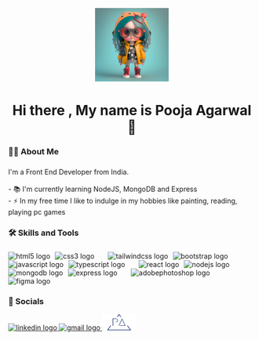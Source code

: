 <div align="center">
  <img height="150" src="assets/avatar.jpg"  />
</div>

###

<h1 align="center">Hi there , My name is Pooja Agarwal👋</h1>

###

<h3 align="left">👩‍💻  About Me</h3>

###

<p align="left">I'm a Front End Developer from India.<br><br>- 📚 I'm currently learning NodeJS, MongoDB and Express<br>- ⚡ In my free time I like to indulge in my hobbies like painting, reading, playing pc games</p>

###

<h3 align="left">🛠 Skills and Tools</h3>

###

<div align="left">
  
  <img src="https://cdn.simpleicons.org/html5/E34F26" height="42" alt="html5 logo"  />
  <img width="2" />
  <img src="https://cdn.simpleicons.org/css3/1572B6" height="42" alt="css3 logo"  />
  <img width="20" />
  <img src="https://cdn.simpleicons.org/tailwindcss/06B6D4" height="42" alt="tailwindcss logo"  />
  <img width="2" />
  <img src="https://skillicons.dev/icons?i=bootstrap" height="42" alt="bootstrap logo"  />
  <img width="20" />
  <img src="https://skillicons.dev/icons?i=js" height="42" alt="javascript logo"  />
  <img width="2" />
  <img src="https://skillicons.dev/icons?i=ts" height="42" alt="typescript logo"  />
  <img width="20" />
  <img src="https://cdn.simpleicons.org/react/61DAFB" height="42" alt="react logo"  />
  <img width="2" />
  <img src="https://cdn.simpleicons.org/nodedotjs/339933" height="42" alt="nodejs logo"  />
  <img width="2" />
  <img src="https://cdn.jsdelivr.net/gh/devicons/devicon/icons/mongodb/mongodb-original.svg" height="42" alt="mongodb logo"  />
  <img width="2" />
  <img src="https://skillicons.dev/icons?i=express" height="42" alt="express logo"  />
  <img width="20" />
  <img src="https://skillicons.dev/icons?i=ps" height="42" alt="adobephotoshop logo"  />
  <img width="2" />
  <img src="https://skillicons.dev/icons?i=figma" height="42" alt="figma logo"  />
</div>

###

<!-- <h3 align="left">🔥   My Stats :</h3> -->

###

<h3 align="left">📱 Socials</h3>

<div align="left">
  <a href="https://www.linkedin.com/in/poojaagarwal21" target="_blank">
    <img src="https://raw.githubusercontent.com/maurodesouza/profile-readme-generator/master/src/assets/icons/social/linkedin/default.svg" width="68" height="33" alt="linkedin logo"  />
  </a>
  <!-- <a href="" target="_blank">
    <img src="https://raw.githubusercontent.com/maurodesouza/profile-readme-generator/master/src/assets/icons/social/discord/default.svg" width="68" height="33" alt="discord logo"  />
  </a> -->
  <a href="mailto:poojaagarwal367@gmail.com" target="_blank">
    <img src="https://raw.githubusercontent.com/maurodesouza/profile-readme-generator/master/src/assets/icons/social/gmail/default.svg" width="68" height="33" alt="gmail logo"  />
  </a>
   <a href="https://apooja.dev/" target="_blank">
    <img src="https://raw.githubusercontent.com/apooja21/apooja21/refs/heads/main/assets/pa-high-resolution-logo-transparent.svg" width="68" height="33" alt="My Portfolio"  />
  </a>
</div>

###
